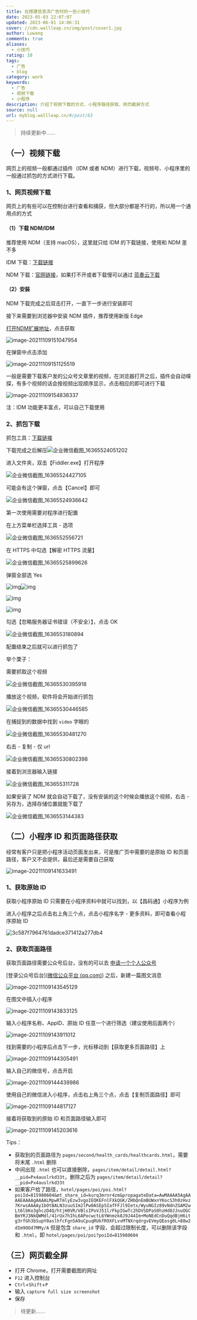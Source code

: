 ```yaml
---
title: 在搭建信息流广告时的一些小技巧
date: 2023-05-03 22:07:07
updated: 2023-06-01 14:06:31
cover: //cdn.wallleap.cn/img/post/cover1.jpg
author: Luwang
comments: true
aliases:
  - 小技巧
rating: 10
tags:
  - 广告
  - blog
category: work
keywords:
  - 广告
  - 视频下载
  - 小程序
description: 介绍了视频下载的方式、小程序路径获取、网页截屏方式
source: null
url: myblog.wallleap.cn/#/post/63
---
```


> 持续更新中……

## （一）视频下载

网页上的视频一般都通过插件（IDM 或者 NDM）进行下载，视频号、小程序里的一般通过抓包的方式进行下载。

### 1、网页视频下载

网页上的有些可以在控制台进行查看和捕获，但大部分都是不行的，所以用一个通用点的方式

#### （1）下载 NDM/IDM

推荐使用 NDM（支持 macOS），这里就只给 IDM 的下载链接，使用和 NDM 差不多

IDM 下载：[下载链接](https://wallleap.lanzouw.com/incNHwbkktc)

NDM 下载：[官网链接](https://www.neatdownloadmanager.com/index.php/en/)，如果打不开或者下载慢可以通过 [蓝奏云下载](https://wallleap.lanzouw.com/iBJs7wbkkmf)

#### （2）安装

NDM 下载完成之后双击打开，一直下一步进行安装即可

接下来需要到浏览器中安装 NDM 插件，推荐使用新版 Edge

[打开NDM扩展地址](https://microsoftedge.microsoft.com/addons/detail/neatdownloadmanager-exten/pbghcbaeehloijjcebiflemhcebmlnke?hl=zh-CN)，点击获取

![image-20211109151047954](https://gitee.com/wallleap/cdn/raw/master/img/image-20211109151047954.png)

在弹窗中点击添加

![image-20211109151125519](https://gitee.com/wallleap/cdn/raw/master/img/image-20211109151125519.png)

一般是需要下载客户发的公众号文章里的视频，在浏览器打开之后，插件会自动嗅探，有多个视频的话会按视频出现顺序显示，点击相应的即可进行下载

![image-20211109154838337](https://gitee.com/wallleap/cdn/raw/master/img/image-20211109154838337.png)

注：IDM 功能更丰富点，可以自己下载使用

### 2、抓包下载

抓包工具：[下载链接](https://wallleap.lanzouw.com/iMPEVwbhw6d)

下载完成之后解压![企业微信截图_16365524051202](https://gitee.com/wallleap/cdn/raw/master/img/%E4%BC%81%E4%B8%9A%E5%BE%AE%E4%BF%A1%E6%88%AA%E5%9B%BE_16365524051202.png)

进入文件夹，双击【Fiddler.exe】打开程序

![企业微信截图_16365524427105](https://gitee.com/wallleap/cdn/raw/master/img/%E4%BC%81%E4%B8%9A%E5%BE%AE%E4%BF%A1%E6%88%AA%E5%9B%BE_16365524427105.png)

可能会有这个弹窗，点击【Cancel】即可

![企业微信截图_16365524936642](https://gitee.com/wallleap/cdn/raw/master/img/%E4%BC%81%E4%B8%9A%E5%BE%AE%E4%BF%A1%E6%88%AA%E5%9B%BE_16365524936642.png)

第一次使用需要对程序进行配置

在上方菜单栏选择工具 - 选项

![企业微信截图_1636552556721](https://gitee.com/wallleap/cdn/raw/master/img/%E4%BC%81%E4%B8%9A%E5%BE%AE%E4%BF%A1%E6%88%AA%E5%9B%BE_1636552556721.png)

在 HTTPS 中勾选【解密 HTTPS 流量】

![企业微信截图_16365525899626](https://gitee.com/wallleap/cdn/raw/master/img/%E4%BC%81%E4%B8%9A%E5%BE%AE%E4%BF%A1%E6%88%AA%E5%9B%BE_16365525899626.png)

弹窗全部选 Yes

![img](https://gitee.com/wallleap/cdn/raw/master/img/%E4%BC%81%E4%B8%9A%E5%BE%AE%E4%BF%A1%E6%88%AA%E5%9B%BE_16365526078175.png)![img](https://gitee.com/wallleap/cdn/raw/master/img/%E4%BC%81%E4%B8%9A%E5%BE%AE%E4%BF%A1%E6%88%AA%E5%9B%BE_16365526263150.png)

![img](https://gitee.com/wallleap/cdn/raw/master/img/%E4%BC%81%E4%B8%9A%E5%BE%AE%E4%BF%A1%E6%88%AA%E5%9B%BE_16365526462504.png)

![img](https://gitee.com/wallleap/cdn/raw/master/img/%E4%BC%81%E4%B8%9A%E5%BE%AE%E4%BF%A1%E6%88%AA%E5%9B%BE_16365526591538.png)

勾选【忽略服务器证书错误（不安全）】，点击 OK

![企业微信截图_1636553180894](https://gitee.com/wallleap/cdn/raw/master/img/%E4%BC%81%E4%B8%9A%E5%BE%AE%E4%BF%A1%E6%88%AA%E5%9B%BE_1636553180894.png)

配置结束之后就可以进行抓包了

举个栗子：

需要抓取这个视频

![企业微信截图_16365530395918](https://gitee.com/wallleap/cdn/raw/master/img/%E4%BC%81%E4%B8%9A%E5%BE%AE%E4%BF%A1%E6%88%AA%E5%9B%BE_16365530395918.png)

播放这个视频，软件将会开始进行抓包

![企业微信截图_16365530446585](https://gitee.com/wallleap/cdn/raw/master/img/%E4%BC%81%E4%B8%9A%E5%BE%AE%E4%BF%A1%E6%88%AA%E5%9B%BE_16365530446585.png)

在捕捉到的数据中找到 `video` 字眼的

![企业微信截图_16365530481270](https://gitee.com/wallleap/cdn/raw/master/img/%E4%BC%81%E4%B8%9A%E5%BE%AE%E4%BF%A1%E6%88%AA%E5%9B%BE_16365530481270.png)

右击 - 复制 - 仅 url

![企业微信截图_16365530802398](https://gitee.com/wallleap/cdn/raw/master/img/%E4%BC%81%E4%B8%9A%E5%BE%AE%E4%BF%A1%E6%88%AA%E5%9B%BE_16365530802398.png)

接着到浏览器输入链接

![企业微信截图_163655311728](https://gitee.com/wallleap/cdn/raw/master/img/%E4%BC%81%E4%B8%9A%E5%BE%AE%E4%BF%A1%E6%88%AA%E5%9B%BE_163655311728.png)

如果安装了 NDM 就会自动下载了，没有安装的这个时候会播放这个视频，右击 - 另存为，选择存储位置就能下载了

![企业微信截图_1636553144383](https://gitee.com/wallleap/cdn/raw/master/img/%E4%BC%81%E4%B8%9A%E5%BE%AE%E4%BF%A1%E6%88%AA%E5%9B%BE_1636553144383.png)

## （二）小程序 ID 和页面路径获取

经常有客户只是把小程序活动页面发出来，可是推广页中需要的是原始 ID 和页面路径，客户又不会提供，最后还是需要自己获取

![image-20211109141633491](https://i.loli.net/2021/11/09/ovBcPUWqMHExQIF.png)

### 1、获取原始 ID

获取小程序原始 ID 只需要在小程序资料中就可以找到，以【昌码通】小程序为例

进入小程序之后点击右上角三个点，点击小程序名字 - 更多资料，即可查看小程序原始 ID

![3c587f7964761dadce371412a277db4](https://gitee.com/wallleap/cdn/raw/master/img/3c587f7964761dadce371412a277db4.jpg)

### 2、获取页面路径

获取页面路径需要公众号后台，没有的可以去 [申请一个个人公众号](https://mp.weixin.qq.com/)

[登录公众号后台]([微信公众平台 (qq.com)](https://mp.weixin.qq.com/cgi-bin/loginpage?url=%2Fcgi-bin%2Fhome%3Ft%3Dhome%2Findex)) 之后，新建一篇图文消息

![image-20211109143545129](https://gitee.com/wallleap/cdn/raw/master/img/image-20211109143545129.png)

在图文中插入小程序

![image-20211109143833125](https://gitee.com/wallleap/cdn/raw/master/img/image-20211109143833125.png)

输入小程序名称、AppID、原始 ID 任意一个进行筛选（建议使用后面两个）

![image-20211109143911012](https://gitee.com/wallleap/cdn/raw/master/img/image-20211109143911012.png)

找到需要的小程序后点击下一步，光标移动到【获取更多页面路径】上

![image-20211109144305491](https://gitee.com/wallleap/cdn/raw/master/img/image-20211109144305491.png)

输入自己的微信号，点击开启

![image-20211109144439986](https://gitee.com/wallleap/cdn/raw/master/img/image-20211109144439986.png)

使用自己的微信进入小程序，点击右上角三个点，点击【复制页面路径】即可

![image-20211109144817127](https://gitee.com/wallleap/cdn/raw/master/img/image-20211109144817127.png)

接着将获取到的原始 ID 和页面路径输入即可

![image-20211109145203616](https://gitee.com/wallleap/cdn/raw/master/img/image-20211109145203616.png)

Tips：

- 获取到的页面路径为 `pages/second/health_cards/healthcards.html`，需要将末尾 `.html` 删除
- 中间出现 `.html` 也可以直接删除，`pages/item/detail/detail.html?__pid=Px4auslrkd33t`，删除之后为 `pages/item/detail/detail?__pid=Px4auslrkd33t`
- 如果客户给了路径，`hotel/pages/poi/poi.html?poiId=815980604&mt_share_id=kurq3mrnr4zm&propagateData=AwMAAAA5AgAAAAEAAAAgAAAALMpwRTmlyEzw3vgoIEQKEFnlFXkQGK/ZHbQnEmBUWxnYKocS3h0zHvz7KrwsAAAAy1bOtBALN3zuuSIm2lPw0ASEp5IafFFJl9Ietx/WyuNGIz89vNdnZGAM2wLt6lbKo3ghczD4Q/htjH0VR/VBlsIPoVJ51l/FkpIGwTc2hDVSDPaS0hzHd0JJnuOGCBmYRJ3NkQWMdl/41rUx7hIhL6APocwctL6YWnmzk8J9J44Im+MoNEdCnDuQqdBjH6itg3rfGh3bSupY0aslhfcFgn5A9uCpuqRUkfR9XFLvvMTNXrqdrgvEVmyQEosg0L+88w2dIm9OOd7MMy/A` 但是包含 `share_id` 字段，会超过限制长度，可以删除该字段和 `.html`，即 `hotel/pages/poi/poi?poiId=815980604`

## （三）网页截全屏

- 打开 Chrome，打开需要截图的网址
- `F12` 进入控制台
- `Ctrl`+`Shift`+`P`
- 输入 `capture full size screenshot`
- 保存

> 待更新……
